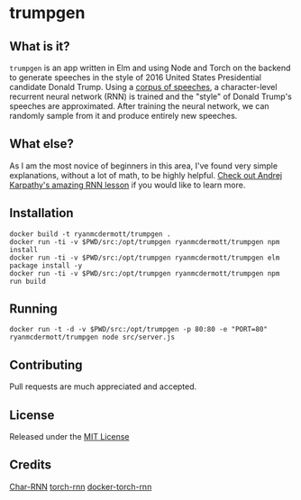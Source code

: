 # trumpgen

## What is it?
`trumpgen` is an app written in Elm and using Node and Torch on the backend to generate speeches in the style of 2016 United States Presidential candidate Donald Trump. Using a [corpus of speeches](https://github.com/ryanmcdermott/trump-speeches), a character-level recurrent neural network (RNN) is trained and the "style" of Donald Trump's speeches are approximated. After training the neural network, we can randomly sample from it and produce entirely new speeches.

## What else?
As I am the most novice of beginners in this area, I've found very simple explanations, without a lot of math, to be highly helpful. [Check out Andrej Karpathy's amazing RNN lesson](http://karpathy.github.io/2015/05/21/rnn-effectiveness/) if you would like to learn more.

## Installation
```
docker build -t ryanmcdermott/trumpgen .
docker run -ti -v $PWD/src:/opt/trumpgen ryanmcdermott/trumpgen npm install
docker run -ti -v $PWD/src:/opt/trumpgen ryanmcdermott/trumpgen elm package install -y
docker run -ti -v $PWD/src:/opt/trumpgen ryanmcdermott/trumpgen npm run build
```

## Running
```
docker run -t -d -v $PWD/src:/opt/trumpgen -p 80:80 -e "PORT=80" ryanmcdermott/trumpgen node src/server.js
```

## Contributing
Pull requests are much appreciated and accepted.


## License
Released under the [MIT License](http://www.opensource.org/licenses/MIT)


## Credits
[Char-RNN](https://github.com/karpathy/char-rnn)
[torch-rnn](https://github.com/jcjohnson/torch-rnn)
[docker-torch-rnn](https://github.com/crisbal/docker-torch-rnn)
